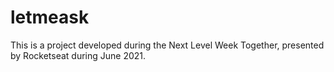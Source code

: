 # letmeask
This is a project developed during the Next Level Week Together, presented by Rocketseat during June 2021.
